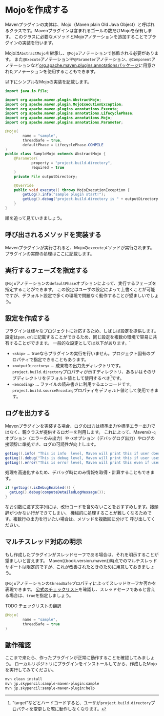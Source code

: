 # Mojoを作成する

Mavenプラグインの実体は、Mojo（Maven plain Old Java Object）と呼ばれるクラスです。Mavenプラグインは含まれるゴールの数だけMojoを保有します。
このクラスに必要なメソッドとMojoアノテーションを追加することでプラグインの実装を行います。

Mojoは`AbstractMojo`を継承し、`@Mojo`アノテーションで修飾される必要があります。
また`@Execute`アノテーションや`@Parameter`アノテーション、`@Component`アノテーションなど[org.apache.maven.plugins.annotationsパッケージ](http://maven.apache.org/plugin-tools/apidocs/org/apache/maven/plugins/annotations/package-summary.html)に用意されたアノテーションを使用することもできます。

以下にシンプルなMojoの実装を記載します。

```java
import java.io.File;

import org.apache.maven.plugin.AbstractMojo;
import org.apache.maven.plugin.MojoExecutionException;
import org.apache.maven.plugins.annotations.Execute;
import org.apache.maven.plugins.annotations.LifecyclePhase;
import org.apache.maven.plugins.annotations.Mojo;
import org.apache.maven.plugins.annotations.Parameter;

@Mojo(
        name = "sample",
        threadSafe = true,
        defaultPhase = LifecyclePhase.COMPILE
)
public class SampleMojo extends AbstractMojo {
    @Parameter(
            property = "project.build.directory",
            required = true
    )
    private File outputDirectory;

    @Override
    public void execute() throws MojoExecutionException {
        getLog().info("sample plugin start!");
        getLog().debug("project.build.directory is " + outputDirectory.getAbsolutePath());
    }
}
```

順を追って見ていきましょう。

## 呼び出されるメソッドを実装する

Mavenプラグインが実行されると、Mojoの`execute`メソッドが実行されます。
プラグインの実際の処理はここに記載します。

## 実行するフェーズを指定する

`@Mojo`アノテーションの`defaultPhase`オプションによって、実行するフェーズを指定することができます。
この設定はユーザの設定によって上書くことが可能ですが、デフォルト設定で多くの環境で問題なく動作することが望ましいでしょう。

## 設定を作成する

プラグインは様々なプロジェクトに対応するため、しばしば設定を提供します。
設定は`pom.xml`に記載することができるため、同じ設定を複数の環境で容易に共有することができます。
一般的な設定としては以下があります。`

* `<skip>` ... trueならプラグインの実行を行いません。プロジェクト固有のプロパティで指定できることもあります。
* `<outputDirectory>` ... 成果物の出力先ディレクトリです。`project.build.directory`プロパティが示すディレクトリ、あるいはそのサブディレクトリをデフォルト値として使用するべき[^1]です。
* `<encoding>` ... ファイルの読み書きに利用するエンコードです。`project.build.sourceEncoding`プロパティをデフォルト値として使用できます。

## ログを出力する

Mavenプラグインを実装する場合、ログの出力は標準出力や標準エラー出力ではなく、親クラスが提供するロガーを利用します。
これによって、Mavenの`-q`オプション（エラーのみ出力）や`-X`オプション（デバッグログ出力）やログの接頭辞に準拠でき、ログの可読性が向上します。

```java
getLog().info( "This is info  level, Maven will print this if user does not use -q option.");
getLog().debug("This is debug level, Maven will print this if user uses -X option.");
getLog().error("This is error level, Maven will print this even if user uses -q option.");
```

処理を高速化するため、デバッグ時にのみ情報を取得・計算することもできます。

```java
if (getLog().isDebugEnabled()) {
  getLog().debug(computeDetailedLogMessage());
}
```

なお引数に渡す文字列には、改行コードを含めないことをおすすめします。接頭辞がつかない行ができてしまい、
機械的に処理することが難しくなるためです。複数行の出力を行いたい場合は、メソッドを複数回に分けて
呼び出してください。


## マルチスレッド対応の明示

もし作成したプラグインがスレッドセーフである場合は、それを明示することが望ましいと言えます。
Maven{{book.version.maven}}時点でのマルチスレッドサポートは限定的ですが、これが改善されたときのために用意しておきましょう。

`@Mojo`アノテーションの`threadSafe`プロパティによってスレッドセーフか否かを表現できます。
[公式のチェックリスト](https://cwiki.apache.org/confluence/display/MAVEN/Parallel+builds+in+Maven+3#ParallelbuildsinMaven3-Mojothreadsafetyassertionchecklist)を確認し、スレッドセーフであると言える場合は、`true`を指定しましょう。

TODO チェックリストの翻訳

```java
@Mojo(
        name = "sample",
        threadSafe = true
)
```


## 動作確認

ここまで来たら、作ったプラグインが正常に動作することを確認してみましょう。
ローカルリポジトリにプラグインをインストールしてから、作成したMojoを実行してみてください。

```sh
mvn clean install
mvn jp.skypencil:sample-maven-plugin:sample
mvn jp.skypencil:sample-maven-plugin:help
```

[^1]: "target"などとハードコードすると、ユーザが`project.build.directory`プロパティを変更した際に動作しなくなります。
